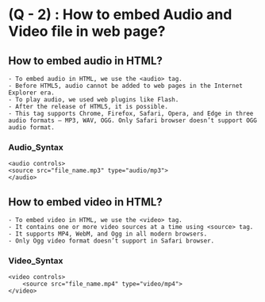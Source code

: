 # (Q - 2) : How to embed Audio and Video file in web page?

## How to embed audio in HTML?

    - To embed audio in HTML, we use the <audio> tag.
    - Before HTML5, audio cannot be added to web pages in the Internet Explorer era.
    - To play audio, we used web plugins like Flash.
    - After the release of HTML5, it is possible.
    - This tag supports Chrome, Firefox, Safari, Opera, and Edge in three audio formats – MP3, WAV, OGG. Only Safari browser doesn’t support OGG audio format.

### Audio_Syntax

    <audio controls>
    <source src="file_name.mp3" type="audio/mp3">
    </audio>

## How to embed video in HTML?

    - To embed video in HTML, we use the <video> tag.
    - It contains one or more video sources at a time using <source> tag.
    - It supports MP4, WebM, and Ogg in all modern browsers.
    - Only Ogg video format doesn’t support in Safari browser.

### Video_Syntax

    <video controls>
        <source src="file_name.mp4" type="video/mp4">
    </video>
